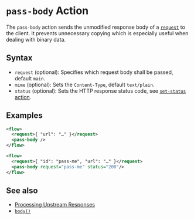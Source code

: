 # `pass-body` Action

The `pass-body` action sends the unmodified response body of a [`request`](request.md)
to the client. It prevents unnecessary copying which is especially useful when
dealing with binary data.

## Syntax

* `request` (optional): Specifies which request body shall be passed, default `main`.
* `mime` (optional): Sets the `Content-Type`, default `text/plain`.
* `status` (optional): Sets the HTTP response status code, see
[`set-status` action](set-status.md).

## Examples

```xml
<flow>
  <request>{ "url": "…" }</request>
  <pass-body />
</flow>
```

```xml
<flow>
  <request>{ "id": "pass-me", "url": "…" }</request>
  <pass-body request="pass-me" status="200"/>
</flow>
```

## See also

* [Processing Upstream Responses](/cookbook/upstream-response.md)
* [`body()`](/reference/functions/body.md)
